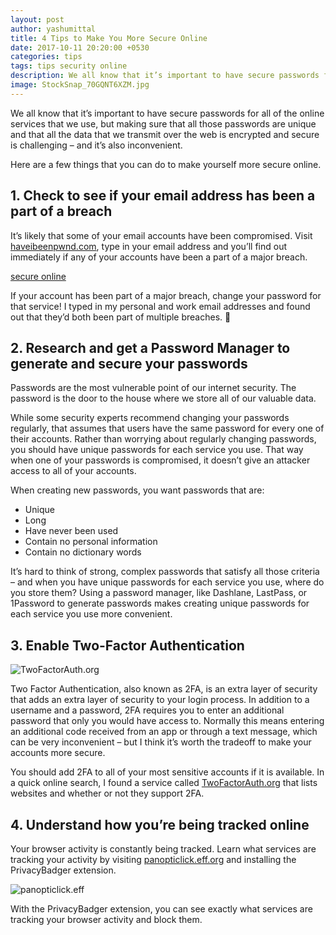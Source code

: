 ```yaml
---
layout: post
author: yashumittal
title: 4 Tips to Make You More Secure Online
date: 2017-10-11 20:20:00 +0530
categories: tips
tags: tips security online
description: We all know that it’s important to have secure passwords for all of the online services that we use, but making sure that all those passwords are unique and that all the data that we transmit over the web is
image: StockSnap_70GQNT6XZM.jpg
---
```


We all know that it’s important to have secure passwords for all of the online services that we use, but making sure that all those passwords are unique and that all the data that we transmit over the web is encrypted and secure is challenging – and it’s also inconvenient.

Here are a few things that you can do to make yourself more secure online.

## 1. Check to see if your email address has been a part of a breach

It’s likely that some of your email accounts have been compromised. Visit [haveibeenpwnd.com](//haveibeenpwnd.com/), type in your email address and you’ll find out immediately if any of your accounts have been a part of a major breach.

[secure online](//cdn.codecarrot.net/images/haveibeenpwnd.png)

If your account has been part of a major breach, change your password for that service! I typed in my personal and work email addresses and found out that they’d both been part of multiple breaches. 🙁

## 2. Research and get a Password Manager to generate and secure your passwords

Passwords are the most vulnerable point of our internet security. The password is the door to the house where we store all of our valuable data.

While some security experts recommend changing your passwords regularly, that assumes that users have the same password for every one of their accounts. Rather than worrying about regularly changing passwords, you should have unique passwords for each service you use. That way when one of your passwords is compromised, it doesn’t give an attacker access to all of your accounts.

When creating new passwords, you want passwords that are:

* Unique
* Long
* Have never been used
* Contain no personal information
* Contain no dictionary words

It’s hard to think of strong, complex passwords that satisfy all those criteria – and when you have unique passwords for each service you use, where do you store them? Using a password manager, like Dashlane, LastPass, or 1Password to generate passwords makes creating unique passwords for each service you use more convenient.

## 3. Enable Two-Factor Authentication

![TwoFactorAuth.org](//cdn.codecarrot.net/images/TwoFactorAuth.png)

Two Factor Authentication, also known as 2FA, is an extra layer of security that adds an extra layer of security to your login process. In addition to a username and a password, 2FA requires you to enter an additional password that only you would have access to. Normally this means entering an additional code received from an app or through a text message, which can be very inconvenient – but I think it’s worth the tradeoff to make your accounts more secure.

You should add 2FA to all of your most sensitive accounts if it is available. In a quick online search, I found a service called [TwoFactorAuth.org](//twofactorauth.org/) that lists websites and whether or not they support 2FA.

## 4. Understand how you’re being tracked online

Your browser activity is constantly being tracked. Learn what services are tracking your activity by visiting [panopticlick.eff.org](//panopticlick.eff.org) and installing the PrivacyBadger extension.

![panopticlick.eff](//cdn.codecarrot.net/images/panopticlick.eff.png)

With the PrivacyBadger extension, you can see exactly what services are tracking your browser activity and block them.
